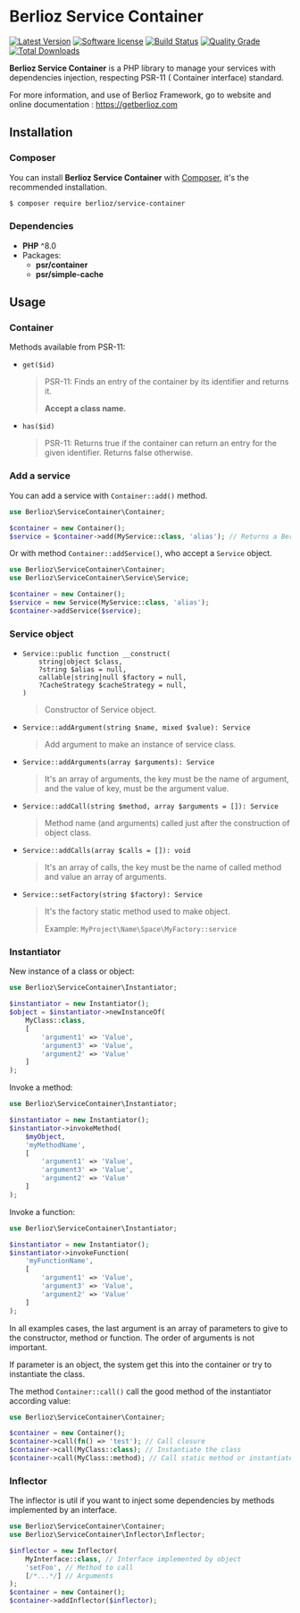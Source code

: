 # Berlioz Service Container

[![Latest Version](https://img.shields.io/packagist/v/berlioz/service-container.svg?style=flat-square)](https://github.com/BerliozFramework/ServiceContainer/releases)
[![Software license](https://img.shields.io/github/license/BerliozFramework/ServiceContainer.svg?style=flat-square)](https://github.com/BerliozFramework/ServiceContainer/blob/2.x/LICENSE)
[![Build Status](https://img.shields.io/travis/com/BerliozFramework/ServiceContainer/2.x.svg?style=flat-square)](https://travis-ci.com/BerliozFramework/ServiceContainer)
[![Quality Grade](https://img.shields.io/codacy/grade/cb21d20358cc4ba2be5ab42bf0ddb8b2/2.x.svg?style=flat-square)](https://www.codacy.com/manual/BerliozFramework/ServiceContainer)
[![Total Downloads](https://img.shields.io/packagist/dt/berlioz/service-container.svg?style=flat-square)](https://packagist.org/packages/berlioz/service-container)

**Berlioz Service Container** is a PHP library to manage your services with dependencies injection, respecting PSR-11 (
Container interface) standard.

For more information, and use of Berlioz Framework, go to website and online documentation :
https://getberlioz.com

## Installation

### Composer

You can install **Berlioz Service Container** with [Composer](https://getcomposer.org/), it's the recommended
installation.

```bash
$ composer require berlioz/service-container
```

### Dependencies

* **PHP** ^8.0
* Packages:
    * **psr/container**
    * **psr/simple-cache**

## Usage

### Container

Methods available from PSR-11:

- `get($id)`

  > PSR-11: Finds an entry of the container by its identifier and returns it.
  >
  > **Accept a class name.**

- `has($id)`

  > PSR-11: Returns true if the container can return an entry for the given identifier.
  > Returns false otherwise.

### Add a service

You can add a service with `Container::add()` method.

```php
use Berlioz\ServiceContainer\Container;

$container = new Container();
$service = $container->add(MyService::class, 'alias'); // Returns a Berlioz\ServiceContainer\Service\Service object
```

Or with method `Container::addService()`, who accept a `Service` object.

```php
use Berlioz\ServiceContainer\Container;
use Berlioz\ServiceContainer\Service\Service;

$container = new Container();
$service = new Service(MyService::class, 'alias');
$container->addService($service);
```

### Service object

- ```
  Service::public function __construct(
      string|object $class,
      ?string $alias = null,
      callable|string|null $factory = null,
      ?CacheStrategy $cacheStrategy = null,
  )
  ```

  > Constructor of Service object.

- `Service::addArgument(string $name, mixed $value): Service`

  > Add argument to make an instance of service class.

- `Service::addArguments(array $arguments): Service`

  > It's an array of arguments, the key must be the name of argument, and the value of key, must be the argument value.

- `Service::addCall(string $method, array $arguments = []): Service`

  > Method name (and arguments) called just after the construction of object class.

- `Service::addCalls(array $calls = []): void`

  > It's an array of calls, the key must be the name of called method and value an array of arguments.

- `Service::setFactory(string $factory): Service`

  > It's the factory static method used to make object.
  >
  > Example: `MyProject\Name\Space\MyFactory::service`

### Instantiator

New instance of a class or object:

```php
use Berlioz\ServiceContainer\Instantiator;

$instantiator = new Instantiator();
$object = $instantiator->newInstanceOf(
    MyClass::class,
    [
        'argument1' => 'Value',
        'argument3' => 'Value',
        'argument2' => 'Value'
    ]
);
```

Invoke a method:

```php
use Berlioz\ServiceContainer\Instantiator;

$instantiator = new Instantiator();
$instantiator->invokeMethod(
    $myObject,
    'myMethodName',
    [
        'argument1' => 'Value',
        'argument3' => 'Value',
        'argument2' => 'Value'
    ]
);
```

Invoke a function:

```php
use Berlioz\ServiceContainer\Instantiator;

$instantiator = new Instantiator();
$instantiator->invokeFunction(
    'myFunctionName',
    [
        'argument1' => 'Value',
        'argument3' => 'Value',
        'argument2' => 'Value'
    ]
);
```

In all examples cases, the last argument is an array of parameters to give to the constructor, method or function. The
order of arguments is not important.

If parameter is an object, the system get this into the container or try to instantiate the class.

The method `Container::call()` call the good method of the instantiator according value:

```php
use Berlioz\ServiceContainer\Container;

$container = new Container();
$container->call(fn() => 'test'); // Call closure
$container->call(MyClass::class); // Instantiate the class
$container->call(MyClass::method); // Call static method or instantiate the class and call method 
```

### Inflector

The inflector is util if you want to inject some dependencies by methods implemented by an interface.

```php
use Berlioz\ServiceContainer\Container;
use Berlioz\ServiceContainer\Inflector\Inflector;

$inflector = new Inflector(
    MyInterface::class, // Interface implemented by object
    'setFoo', // Method to call
    [/*...*/] // Arguments
);
$container = new Container();
$container->addInflector($inflector);
```